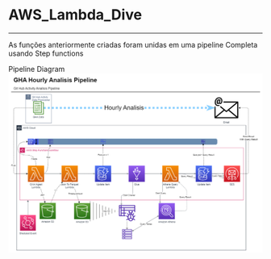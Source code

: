 # AWS_Lambda_Dive


---

As funções anteriormente criadas foram unidas em uma pipeline Completa usando Step functions

Pipeline Diagram
<img src="./Diagrams/GHA Analisis Pipeline.png">
